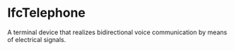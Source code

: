 IfcTelephone
============
A terminal device that realizes bidirectional voice communication by means of
electrical signals.


